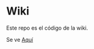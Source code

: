 # Wiki
Este repo es el código de la wiki.

Se ve [Aquí](https://vatojavier.github.io/wiki/ "La wiki bien wapa")

